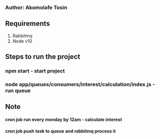 ### Author: Akomolafe Tosin

## Requirements
1.  Rabbitmq
2.  Node v10

## Steps to run the project
### npm start - start project
### node app/queues/consumers/interest/calculation/index.js - run queue

## Note
#### cron job run every monday by 12am - calculate interest

#### cron job push task to queue and rabbitmq process it